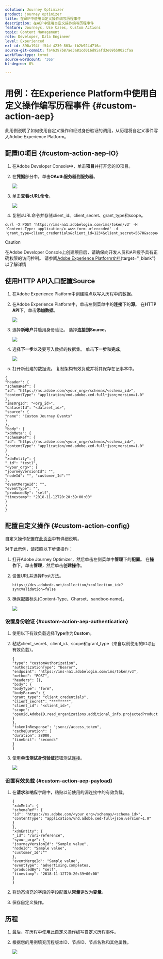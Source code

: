 ```yaml
---
solution: Journey Optimizer
product: journey optimizer
title: 在AEP中使用自定义操作编写历程事件
description: 在AEP中使用自定义操作编写历程事件
feature: Journeys, Use Cases, Custom Actions
topic: Content Management
role: Developer, Data Engineer
level: Experienced
exl-id: 890a194f-f54d-4230-863a-fb2b924d716a
source-git-commit: fa46397b87ae3a81cd016d95afd3e09bb002cfaa
workflow-type: tm+mt
source-wordcount: '366'
ht-degree: 0%

---
```


# 用例：在Experience Platform中使用自定义操作编写历程事件 {#custom-action-aep}

此用例说明了如何使用自定义操作和经过身份验证的调用，从历程将自定义事件写入Adobe Experience Platform。

## 配置IO项目 {#custom-action-aep-IO}

1. 在Adobe Developer Console中，单击&#x200B;**项目**&#x200B;并打开您的IO项目。

1. 在&#x200B;**凭据**&#x200B;部分中，单击&#x200B;**OAuth服务器到服务器**。

   ![](assets/custom-action-aep-1.png)

1. 单击&#x200B;**查看cURL命令**。

   ![](assets/custom-action-aep-2.png)

1. 复制cURL命令并存储client_id、client_secret、grant_type和scope。

```
curl -X POST 'https://ims-na1.adobelogin.com/ims/token/v3' -H 'Content-Type: application/x-www-form-urlencoded' -d 'grant_type=client_credentials&client_id=1234&client_secret=5678&scope=openid,AdobeID,read_organizations,additional_info.projectedProductContext,session'
```

>[!CAUTION]
>
>在Adobe Developer Console上创建项目后，请确保向开发人员和API授予具有正确权限的访问控制。 请参阅[Adobe Experience Platform文档](https://experienceleague.adobe.com/en/docs/experience-platform/landing/platform-apis/api-authentication#grant-developer-and-api-access-control){target="_blank"}以了解详情

## 使用HTTP API入口配置Source

1. 在Adobe Experience Platform中创建端点以写入历程中的数据。

1. 在Adobe Experience Platform中，单击左侧菜单中的&#x200B;**连接**&#x200B;下的&#x200B;**源**。 在&#x200B;**HTTP API**&#x200B;下，单击&#x200B;**添加数据**。

   ![](assets/custom-action-aep-3.png)

1. 选择&#x200B;**新帐户**&#x200B;并启用身份验证。 选择&#x200B;**连接到Source**。

   ![](assets/custom-action-aep-4.png)

1. 选择&#x200B;**下一步**&#x200B;以及要写入数据的数据集。 单击&#x200B;**下一步**&#x200B;和&#x200B;**完成**。

   ![](assets/custom-action-aep-5.png)

1. 打开新创建的数据流。 复制架构有效负载并将其保存在记事本中。

```
{
"header": {
"schemaRef": {
"id": "https://ns.adobe.com/<your_org>/schemas/<schema_id>",
"contentType": "application/vnd.adobe.xed-full+json;version=1.0"
},
"imsOrgId": "<org_id>",
"datasetId": "<dataset_id>",
"source": {
"name": "Custom Journey Events"
}
},
"body": {
"xdmMeta": {
"schemaRef": {
"id": "https://ns.adobe.com/<your_org>/schemas/<schema_id>",
"contentType": "application/vnd.adobe.xed-full+json;version=1.0"
}
},
"xdmEntity": {
"_id": "test1",
"<your_org>": {
"journeyVersionId": "",
"nodeId": "", "customer_Id":""
},
"eventMergeId": "",
"eventType": "",
"producedBy": "self",
"timestamp": "2018-11-12T20:20:39+00:00"
}
}
}
```

## 配置自定义操作 {#custom-action-config}

自定义操作配置在[此页面](../action/about-custom-action-configuration.md)中有详细说明。

对于此示例，请按照以下步骤操作：

1. 打开Adobe Journey Optimizer，然后单击左侧菜单中&#x200B;**管理**&#x200B;下的&#x200B;**配置**。 在&#x200B;**操作**&#x200B;下，单击&#x200B;**管理**，然后单击&#x200B;**创建操作**。

1. 设置URL并选择Post方法。

   `https://dcs.adobedc.net/collection/<collection_id>?syncValidation=false`

1. 确保配置标头(Content-Type、Charset、sandbox-name)。

   ![](assets/custom-action-aep-7bis.png)

### 设置身份验证 {#custom-action-aep-authentication}

1. 使用以下有效负载选择&#x200B;**Type**&#x200B;作为&#x200B;**Custom**。

1. 粘贴client_secret、client_id、scope和grant_type（来自以前使用的IO项目有效负载）。

   ```
   {
   "type": "customAuthorization",
   "authorizationType": "Bearer",
   "endpoint": "https://ims-na1.adobelogin.com/ims/token/v3",
   "method": "POST",
   "headers": {},
   "body": {
   "bodyType": "form",
   "bodyParams": {
   "grant_type": "client_credentials",
   "client_secret": "********",
   "client_id": "<client_id>",
   "scope": "openid,AdobeID,read_organizations,additional_info.projectedProductContext,session"
   }
   },
   "tokenInResponse": "json://access_token",
   "cacheDuration": {
   "duration": 28000,
   "timeUnit": "seconds"
   }
   }
   ```

1. 使用&#x200B;**单击测试身份验证**&#x200B;按钮测试连接。

   ![](assets/custom-action-aep-8.png)

### 设置有效负载 {#custom-action-aep-payload}

1. 在&#x200B;**请求**&#x200B;和&#x200B;**响应**&#x200B;字段中，粘贴以前使用的源连接中的有效负载。

   ```
   {
   "xdmMeta": {
   "schemaRef": {
   "id": "https://ns.adobe.com/<your_org>/schemas/<schema_id>",
   "contentType": "application/vnd.adobe.xed-full+json;version=1.0"
   }
   },
   "xdmEntity": {
   "_id": "/uri-reference",
   "<your_org>": {
   "journeyVersionId": "Sample value",
   "nodeId": "Sample value",
   "customer_Id":""
   },
   "eventMergeId": "Sample value",
   "eventType": "advertising.completes,
   "producedBy": "self",
   "timestamp": "2018-11-12T20:20:39+00:00"
   }
   }
   ```

1. 将动态填充的字段的字段配置从&#x200B;**常量**&#x200B;更改为&#x200B;**变量**。

1. 保存自定义操作。

## 历程

1. 最后，在历程中使用此自定义操作编写自定义历程事件。

1. 根据您的用例填充历程版本ID、节点ID、节点名称和其他属性。

   ![](assets/custom-action-aep-9.png)
